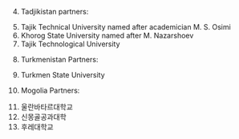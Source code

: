 4. Tadjikistan partners:
5) Tajik Technical University named after academician M. S. Osimi
6) Khorog State University named after M. Nazarshoev
7) Tajik Technological University
8. Turkmenistan Partners:
9) Turkmen State University
10. Mogolia Partners:
11) 울란바타르대학교
12) 신몽골공과대학
13) 후레대학교
